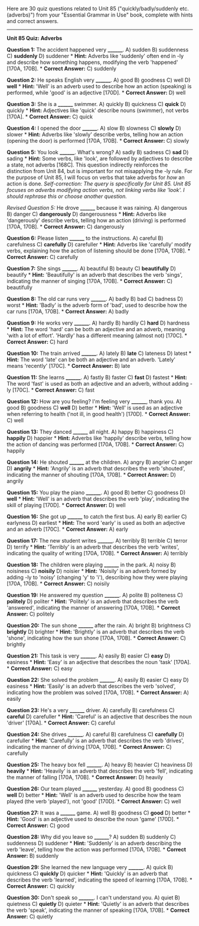 Here are 30 quiz questions related to Unit 85 ("quickly/badly/suddenly etc. (adverbs)") from your "Essential Grammar in Use" book, complete with hints and correct answers.

---

**Unit 85 Quiz: Adverbs**

**Question 1:** The accident happened very **______**.
A) sudden
B) suddenness
C) **suddenly**
D) suddener
    *   **Hint:** Adverbs like 'suddenly' often end in -ly and describe how something happens, modifying the verb 'happened' [170A, 170B].
    *   **Correct Answer:** C) suddenly

**Question 2:** He speaks English very **______**.
A) good
B) goodness
C) well
D) **well**
    *   **Hint:** 'Well' is an adverb used to describe how an action (speaking) is performed, while 'good' is an adjective [170D].
    *   **Correct Answer:** D) well

**Question 3:** She is a **______** swimmer.
A) quickly
B) quickness
C) **quick**
D) quickly
    *   **Hint:** Adjectives like 'quick' describe nouns (swimmer), not verbs [170A].
    *   **Correct Answer:** C) quick

**Question 4:** I opened the door **______**.
A) slow
B) slowness
C) **slowly**
D) slower
    *   **Hint:** Adverbs like 'slowly' describe verbs, telling how an action (opening the door) is performed [170A, 170B].
    *   **Correct Answer:** C) slowly

**Question 5:** You look **______**. What's wrong?
A) sadly
B) sadness
C) **sad**
D) sading
    *   **Hint:** Some verbs, like 'look', are followed by adjectives to describe a state, not adverbs [168C]. This question indirectly reinforces the distinction from Unit 84, but is important for not misapplying the -ly rule. For the purpose of Unit 85, I will focus on verbs that take adverbs for *how* an action is done. *Self-correction: The query is specifically for Unit 85. Unit 85 focuses on adverbs modifying action verbs, not linking verbs like 'look'. I should rephrase this or choose another question.*

*Revised Question 5:* He drove **______** because it was raining.
A) dangerous
B) danger
C) **dangerously**
D) dangerousness
    *   **Hint:** Adverbs like 'dangerously' describe verbs, telling how an action (driving) is performed [170A, 170B].
    *   **Correct Answer:** C) dangerously

**Question 6:** Please listen **______** to the instructions.
A) careful
B) carefulness
C) **carefully**
D) carefuller
    *   **Hint:** Adverbs like 'carefully' modify verbs, explaining how the action of listening should be done [170A, 170B].
    *   **Correct Answer:** C) carefully

**Question 7:** She sings **______**.
A) beautiful
B) beauty
C) **beautifully**
D) beautify
    *   **Hint:** 'Beautifully' is an adverb that describes the verb 'sings', indicating the manner of singing [170A, 170B].
    *   **Correct Answer:** C) beautifully

**Question 8:** The old car runs very **______**.
A) badly
B) bad
C) badness
D) worst
    *   **Hint:** 'Badly' is the adverb form of 'bad', used to describe how the car runs [170A, 170B].
    *   **Correct Answer:** A) badly

**Question 9:** He works very **______**.
A) hardly
B) hardily
C) **hard**
D) hardness
    *   **Hint:** The word 'hard' can be both an adjective and an adverb, meaning 'with a lot of effort'. 'Hardly' has a different meaning (almost not) [170C].
    *   **Correct Answer:** C) hard

**Question 10:** The train arrived **______**.
A) lately
B) **late**
C) lateness
D) latest
    *   **Hint:** The word 'late' can be both an adjective and an adverb. 'Lately' means 'recently' [170C].
    *   **Correct Answer:** B) late

**Question 11:** She learns **______**.
A) fastly
B) faster
C) **fast**
D) fastest
    *   **Hint:** The word 'fast' is used as both an adjective and an adverb, without adding -ly [170C].
    *   **Correct Answer:** C) fast

**Question 12:** How are you feeling? I'm feeling very **______**, thank you.
A) good
B) goodness
C) **well**
D) better
    *   **Hint:** 'Well' is used as an adjective when referring to health ('not ill, in good health') [170D].
    *   **Correct Answer:** C) well

**Question 13:** They danced **______** all night.
A) happy
B) happiness
C) **happily**
D) happier
    *   **Hint:** Adverbs like 'happily' describe verbs, telling how the action of dancing was performed [170A, 170B].
    *   **Correct Answer:** C) happily

**Question 14:** He shouted **______** at the children.
A) angry
B) angrier
C) anger
D) **angrily**
    *   **Hint:** 'Angrily' is an adverb that describes the verb 'shouted', indicating the manner of shouting [170A, 170B].
    *   **Correct Answer:** D) angrily

**Question 15:** You play the piano **______**.
A) good
B) better
C) goodness
D) **well**
    *   **Hint:** 'Well' is an adverb that describes the verb 'play', indicating the skill of playing [170D].
    *   **Correct Answer:** D) well

**Question 16:** She got up **______** to catch the first bus.
A) early
B) earlier
C) earlyness
D) earliest
    *   **Hint:** The word 'early' is used as both an adjective and an adverb [170C].
    *   **Correct Answer:** A) early

**Question 17:** The new student writes **______**.
A) terribly
B) terrible
C) terror
D) terrify
    *   **Hint:** 'Terribly' is an adverb that describes the verb 'writes', indicating the quality of writing [170A, 170B].
    *   **Correct Answer:** A) terribly

**Question 18:** The children were playing **______** in the park.
A) noisy
B) noisiness
C) **noisily**
D) noisier
    *   **Hint:** 'Noisily' is an adverb formed by adding -ly to 'noisy' (changing 'y' to 'i'), describing how they were playing [170A, 170B].
    *   **Correct Answer:** C) noisily

**Question 19:** He answered my question **______**.
A) polite
B) politeness
C) **politely**
D) politer
    *   **Hint:** 'Politely' is an adverb that describes the verb 'answered', indicating the manner of answering [170A, 170B].
    *   **Correct Answer:** C) politely

**Question 20:** The sun shone **______** after the rain.
A) bright
B) brightness
C) **brightly**
D) brighter
    *   **Hint:** 'Brightly' is an adverb that describes the verb 'shone', indicating how the sun shone [170A, 170B].
    *   **Correct Answer:** C) brightly

**Question 21:** This task is very **______**.
A) easily
B) easier
C) **easy**
D) easiness
    *   **Hint:** 'Easy' is an adjective that describes the noun 'task' [170A].
    *   **Correct Answer:** C) easy

**Question 22:** She solved the problem **______**.
A) easily
B) easier
C) easy
D) easiness
    *   **Hint:** 'Easily' is an adverb that describes the verb 'solved', indicating how the problem was solved [170A, 170B].
    *   **Correct Answer:** A) easily

**Question 23:** He's a very **______** driver.
A) carefully
B) carefulness
C) **careful**
D) carefuller
    *   **Hint:** 'Careful' is an adjective that describes the noun 'driver' [170A].
    *   **Correct Answer:** C) careful

**Question 24:** She drives **______**.
A) careful
B) carefulness
C) **carefully**
D) carefuller
    *   **Hint:** 'Carefully' is an adverb that describes the verb 'drives', indicating the manner of driving [170A, 170B].
    *   **Correct Answer:** C) carefully

**Question 25:** The heavy box fell **______**.
A) heavy
B) heavier
C) heaviness
D) **heavily**
    *   **Hint:** 'Heavily' is an adverb that describes the verb 'fell', indicating the manner of falling [170A, 170B].
    *   **Correct Answer:** D) heavily

**Question 26:** Our team played **______** yesterday.
A) good
B) goodness
C) **well**
D) better
    *   **Hint:** 'Well' is an adverb used to describe how the team played (the verb 'played'), not 'good' [170D].
    *   **Correct Answer:** C) well

**Question 27:** It was a **______** game.
A) well
B) goodness
C) **good**
D) better
    *   **Hint:** 'Good' is an adjective used to describe the noun 'game' [170D].
    *   **Correct Answer:** C) good

**Question 28:** Why did you leave so **______**?
A) sudden
B) suddenly
C) suddenness
D) suddener
    *   **Hint:** 'Suddenly' is an adverb describing the verb 'leave', telling how the action was performed [170A, 170B].
    *   **Correct Answer:** B) suddenly

**Question 29:** She learned the new language very **______**.
A) quick
B) quickness
C) **quickly**
D) quicker
    *   **Hint:** 'Quickly' is an adverb that describes the verb 'learned', indicating the speed of learning [170A, 170B].
    *   **Correct Answer:** C) quickly

**Question 30:** Don't speak so **______**. I can't understand you.
A) quiet
B) quietness
C) **quietly**
D) quieter
    *   **Hint:** 'Quietly' is an adverb that describes the verb 'speak', indicating the manner of speaking [170A, 170B].
    *   **Correct Answer:** C) quietly
